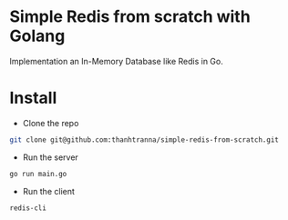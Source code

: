 # Simple Redis from scratch with Golang

Implementation an In-Memory Database like Redis in Go.

# Install

- Clone the repo
```bash
git clone git@github.com:thanhtranna/simple-redis-from-scratch.git
```

- Run the server
```bash
go run main.go
```

- Run the client
```bash
redis-cli